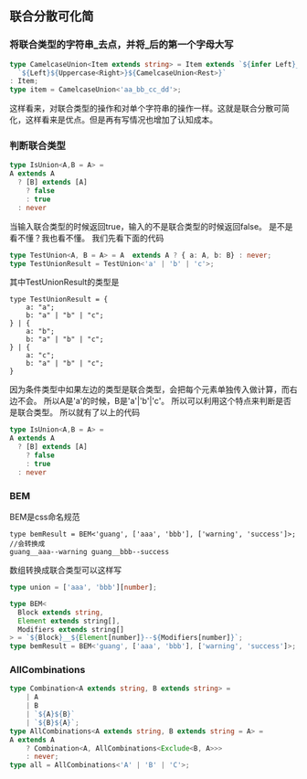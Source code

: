 ## 联合分散可化简

### 将联合类型的字符串_去点，并将_后的第一个字母大写
```ts
type CamelcaseUnion<Item extends string> = Item extends `${infer Left}_${infer Right}${infer Rest}` ?
  `${Left}${Uppercase<Right>}${CamelcaseUnion<Rest>}`
: Item;
type item = CamelcaseUnion<'aa_bb_cc_dd'>;
```
这样看来，对联合类型的操作和对单个字符串的操作一样。这就是联合分散可简化，这样看来是优点。但是再有写情况也增加了认知成本。
### 判断联合类型
```ts
type IsUnion<A,B = A> =
A extends A
  ? [B] extends [A]
    ? false
    : true
  : never
```
当输入联合类型的时候返回true，输入的不是联合类型的时候返回false。
是不是看不懂？我也看不懂。
我们先看下面的代码
```ts
type TestUnion<A, B = A> = A  extends A ? { a: A, b: B} : never;
type TestUnionResult = TestUnion<'a' | 'b' | 'c'>;
```
其中TestUnionResult的类型是
```
type TestUnionResult = {
    a: "a";
    b: "a" | "b" | "c";
} | {
    a: "b";
    b: "a" | "b" | "c";
} | {
    a: "c";
    b: "a" | "b" | "c";
}
```
因为条件类型中如果左边的类型是联合类型，会把每个元素单独传入做计算，而右边不会。
所以A是'a'的时候，B是'a'|'b'|'c'。
所以可以利用这个特点来判断是否是联合类型。
所以就有了以上的代码
```ts
type IsUnion<A,B = A> =
A extends A
  ? [B] extends [A]
    ? false
    : true
  : never
```
### BEM
BEM是css命名规范
```
type bemResult = BEM<'guang', ['aaa', 'bbb'], ['warning', 'success']>;
//会转换成
guang__aaa--warning guang__bbb--success
```
数组转换成联合类型可以这样写
```ts
type union = ['aaa', 'bbb'][number];
```
```ts
type BEM<
  Block extends string,
  Element extends string[],
  Modifiers extends string[]
> = `${Block}__${Element[number]}--${Modifiers[number]}`;
type bemResult = BEM<'guang', ['aaa', 'bbb'], ['warning', 'success']>;
```
### AllCombinations
```ts
type Combination<A extends string, B extends string> =
    | A
    | B
    | `${A}${B}`
    | `${B}${A}`;
type AllCombinations<A extends string, B extends string = A> = 
A extends A
    ? Combination<A, AllCombinations<Exclude<B, A>>>
    : never;
type all = AllCombinations<'A' | 'B' | 'C'>;
```